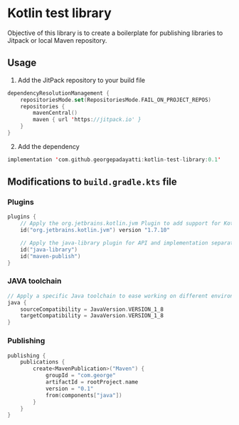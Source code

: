 # Kotlin test library

Objective of this library is to create a boilerplate for publishing libraries to Jitpack or local Maven repository.

## Usage

1. Add the JitPack repository to your build file

```kotlin
dependencyResolutionManagement {
    repositoriesMode.set(RepositoriesMode.FAIL_ON_PROJECT_REPOS)
    repositories {
        mavenCentral()
        maven { url 'https://jitpack.io' }
    }
}
```

2. Add the dependency

```kotlin
implementation 'com.github.georgepadayatti:kotlin-test-library:0.1'
```

## Modifications to `build.gradle.kts` file

### Plugins

```kotlin
plugins {
    // Apply the org.jetbrains.kotlin.jvm Plugin to add support for Kotlin.
    id("org.jetbrains.kotlin.jvm") version "1.7.10"

    // Apply the java-library plugin for API and implementation separation.
    id("java-library")
    id("maven-publish")
}
```

### JAVA toolchain

```kotlin
// Apply a specific Java toolchain to ease working on different environments.
java {
    sourceCompatibility = JavaVersion.VERSION_1_8
    targetCompatibility = JavaVersion.VERSION_1_8
}
```

### Publishing

```kotlin
publishing {
    publications {
        create<MavenPublication>("Maven") {
            groupId = "com.george"
            artifactId = rootProject.name
            version = "0.1"
            from(components["java"])
        }
    }
}
```
